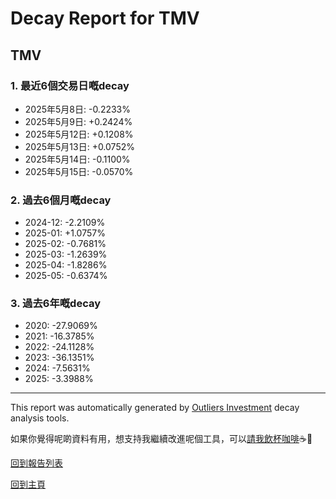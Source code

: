 # Decay Report for TMV

## TMV

### 1. 最近6個交易日嘅decay

- 2025年5月8日: -0.2233%
- 2025年5月9日: +0.2424%
- 2025年5月12日: +0.1208%
- 2025年5月13日: +0.0752%
- 2025年5月14日: -0.1100%
- 2025年5月15日: -0.0570%

### 2. 過去6個月嘅decay

- 2024-12: -2.2109%
- 2025-01: +1.0757%
- 2025-02: -0.7681%
- 2025-03: -1.2639%
- 2025-04: -1.8286%
- 2025-05: -0.6374%

### 3. 過去6年嘅decay

- 2020: -27.9069%
- 2021: -16.3785%
- 2022: -24.1128%
- 2023: -36.1351%
- 2024: -7.5631%
- 2025: -3.3988%

------------------------------
This report was automatically generated by [Outliers Investment](https://outliersecon.github.io/Outliers-Investment/) decay analysis tools.

如果你覺得呢啲資料有用，想支持我繼續改進呢個工具，可以[請我飲杯咖啡](https://buymeacoffee.com/outliersecon)☕🙏

[回到報告列表](https://outliersecon.github.io/Outliers-Investment/reports/reports_public)

[回到主頁](https://outliersecon.github.io/Outliers-Investment/)